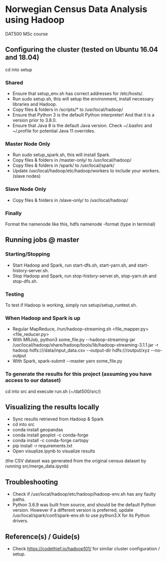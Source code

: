# Norwegian Census Data Analysis using Hadoop
DAT500 MSc course

## Configuring the cluster (tested on Ubuntu 16.04 and 18.04)
cd into setup

### Shared
* Ensure that setup_env.sh has correct addresses for /etc/hosts/.
* Run sudo setup.sh, this will setup the environment, install necessary libraries and Hadoop.
* Copy files & folders in /scripts/* to /usr/local/hadoop/
* Ensure that Python 3 is the default Python interpreter! And that it is a version prior to 3.8.0.
* Ensure that Java 8 is the default Java version. Check ~/.bashrc and ~/.profile for potential Java 11 overrides.

### Master Node Only
* Run sudo setup_spark.sh, this will install Spark.
* Copy files & folders in /master-only/ to /usr/local/hadoop/
* Copy files & folders in /spark/ to /usr/local/spark/
* Update /usr/local/hadoop/etc/hadoop/workers to include your workers. (slave nodes)

### Slave Node Only
* Copy files & folders in /slave-only/ to /usr/local/hadoop/

### Finally
Format the namenode like this, hdfs namenode -format (type in terminal)

## Running jobs @ master

### Starting/Stopping
* Start Hadoop and Spark, run start-dfs.sh, start-yarn.sh, and start-history-server.sh.
* Stop Hadoop and Spark, run stop-history-server.sh, stop-yarn.sh and stop-dfs.sh.

### Testing
To test if Hadoop is working, simply run setup/setup_runtest.sh.

### When Hadoop and Spark is up
* Regular MapReduce, /run/hadoop-streaming.sh <file_mapper.py> <file_reducer.py> <input-from-hdfs> <output-to-hdfs>
* With MRJob, python3 some_file.py --hadoop-streaming-jar /usr/local/hadoop/share/hadoop/tools/lib/hadoop-streaming-3.1.1.jar -r hadoop hdfs:///data/input_data.csv --output-dir hdfs:///output/xyz --no-output
* With Spark, spark-submit --master yarn some_file.py

### To generate the results for this project (assuming you have access to our dataset)
cd into src and execute run.sh (~/dat500/src/)

## Visualizing the results locally
* Sync results retrieved from Hadoop & Spark
* cd into src
* conda install geopandas
* conda install geoplot -c conda-forge
* conda install -c conda-forge cartopy
* pip install -r requirements.txt
* Open visualize.ipynb to visualize results

(the CSV dataset was generated from the original census dataset by running src/merge_data.ipynb)

## Troubleshooting
* Check if /usr/local/hadoop/etc/hadoop/hadoop-env.sh has any faulty paths.
* Python 3.6.9 was built from source, and should be the default Python version. However if a different version is preferred, update /usr/local/spark/conf/spark-env.sh to use python3.X for its Python drivers.

## Reference(s) / Guide(s)
* Check https://codethief.io/hadoop101/ for similar cluster configuration / setup.
